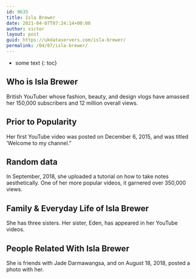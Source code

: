 ```yaml
---
id: 9635
title: Isla Brewer
date: 2021-04-07T07:24:14+00:00
author: victor
layout: post
guid: https://ukdataservers.com/isla-brewer/
permalink: /04/07/isla-brewer/
---
```


* some text
{: toc}


## Who is Isla Brewer



British YouTuber whose fashion, beauty, and design vlogs have amassed her 150,000 subscribers and 12 million overall views. 

                
                
                
## Prior to Popularity



Her first YouTube video was posted on December 6, 2015, and was titled &#8216;Welcome to my channel.&#8221; 

                
                
                
## Random data



In September, 2018, she uploaded a tutorial on how to take notes aesthetically. One of her more popular videos, it garnered over 350,000 views. 

                
                
                
## Family & Everyday Life of Isla Brewer



She has three sisters. Her sister, Eden, has appeared in her YouTube videos. 

                
                
                
## People Related With Isla Brewer



She is friends with Jade Darmawangsa, and on August 18, 2018, posted a photo with her. 

                
              
            
          
          
          